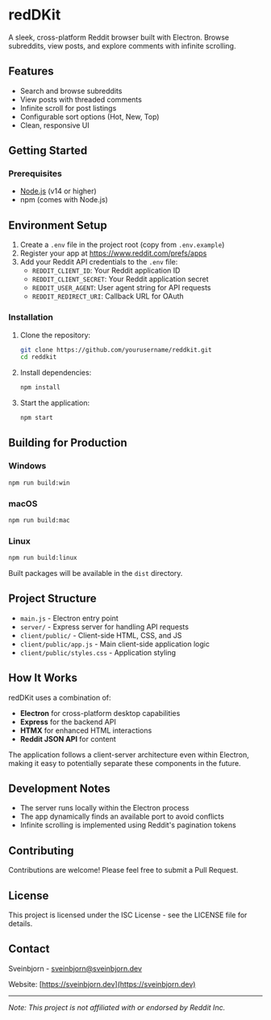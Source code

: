 # redDKit

A sleek, cross-platform Reddit browser built with Electron. Browse subreddits, view posts, and explore comments with infinite scrolling.

## Features

- Search and browse subreddits
- View posts with threaded comments
- Infinite scroll for post listings
- Configurable sort options (Hot, New, Top)
- Clean, responsive UI

## Getting Started

### Prerequisites

- [Node.js](https://nodejs.org/) (v14 or higher)
- npm (comes with Node.js)

## Environment Setup

1. Create a `.env` file in the project root (copy from `.env.example`)
2. Register your app at https://www.reddit.com/prefs/apps
3. Add your Reddit API credentials to the `.env` file:
   - `REDDIT_CLIENT_ID`: Your Reddit application ID
   - `REDDIT_CLIENT_SECRET`: Your Reddit application secret
   - `REDDIT_USER_AGENT`: User agent string for API requests
   - `REDDIT_REDIRECT_URI`: Callback URL for OAuth

### Installation

1. Clone the repository:
   ```bash
   git clone https://github.com/yourusername/reddkit.git
   cd reddkit
   ```

2. Install dependencies:
   ```bash
   npm install
   ```

3. Start the application:
   ```bash
   npm start
   ```

## Building for Production

### Windows
```bash
npm run build:win
```

### macOS
```bash
npm run build:mac
```

### Linux
```bash
npm run build:linux
```

Built packages will be available in the `dist` directory.

## Project Structure

- `main.js` - Electron entry point
- `server/` - Express server for handling API requests
- `client/public/` - Client-side HTML, CSS, and JS
- `client/public/app.js` - Main client-side application logic
- `client/public/styles.css` - Application styling

## How It Works

redDKit uses a combination of:

- **Electron** for cross-platform desktop capabilities
- **Express** for the backend API
- **HTMX** for enhanced HTML interactions
- **Reddit JSON API** for content

The application follows a client-server architecture even within Electron, making it easy to potentially separate these components in the future.

## Development Notes

- The server runs locally within the Electron process
- The app dynamically finds an available port to avoid conflicts
- Infinite scrolling is implemented using Reddit's pagination tokens

## Contributing

Contributions are welcome! Please feel free to submit a Pull Request.

## License

This project is licensed under the ISC License - see the LICENSE file for details.

## Contact

Sveinbjorn - [sveinbjorn@sveinbjorn.dev](mailto:sveinbjorn@sveinbjorn.dev)

Website: [https://sveinbjorn.dev](https://sveinbjorn.dev)

---

*Note: This project is not affiliated with or endorsed by Reddit Inc.*
